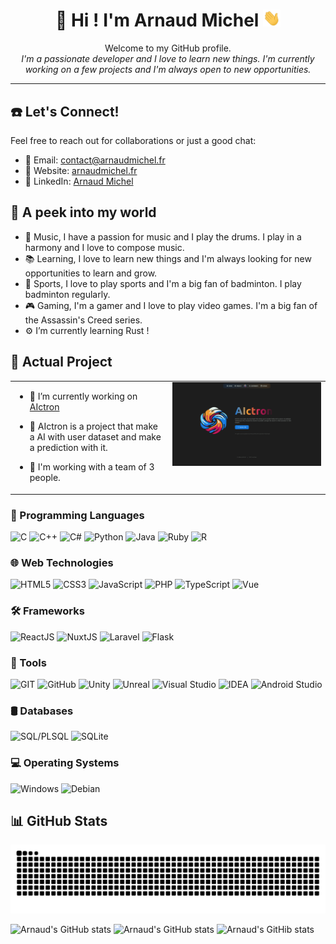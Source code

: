 <h1 align="center">
    💫 Hi ! I'm Arnaud Michel
    <img src="https://github.com/MrArnaudMichel/MrArnaudMichel/blob/main/assets/images/Hello.gif" width="28px" alt="👋">
</h1>

<p align="center">
    Welcome to my GitHub profile.
    <i>
        <br>
        I'm a passionate developer and I love to learn new things. I'm currently working on a few projects and I'm always open to new opportunities.
    </i>
</p>

---

## ☎️ Let's Connect!
Feel free to reach out for collaborations or just a good chat:

- 📧 Email: [contact@arnaudmichel.fr]("mailto:contact@arnaudmichel.fr")
- 🔗 Website: [arnaudmichel.fr](https://arnaudmichel.fr)
- 📱 LinkedIn: [Arnaud Michel](https://www.linkedin.com/in/arnaud-michel-1b1b3b1b3/)

## 🌱 A peek into my world

- 🥁 Music, I have a passion for music and I play the drums. I play in a harmony and I love to compose music. 
- 📚 Learning, I love to learn new things and I'm always looking for new opportunities to learn and grow. 
- 🏸 Sports, I love to play sports and I'm a big fan of badminton. I play badminton regularly. 
- 🎮 Gaming, I'm a gamer and I love to play video games. I'm a big fan of the Assassin's Creed series.
- ⚙️ I’m currently learning Rust !
  
## 🚀 Actual Project


<table><tr><td valign="top" width="50%">

- 🔭 I’m currently working on [AIctron](https://github.com/Group-3-Charlie/AIctron)


- 🤖 AIctron is a project that make a AI with user dataset and make a prediction with it.


- 👥 I'm working with a team of 3 people.


</td><td valign="top" width="50%">

<div align="center">
<img src="assets/images/aictron.png" alt="aictronimage"/>
</div>  


</td></tr></table>  


### 📌 Programming Languages
![C](https://img.shields.io/badge/C-00599C?style=for-the-badge&logo=c&logoColor=white)
![C++](https://img.shields.io/badge/C++-00599C?style=for-the-badge&logo=c%2B%2B&logoColor=white)
![C#](https://img.shields.io/badge/C%23-239120?style=for-the-badge&logo=csharp&logoColor=white)
![Python](https://img.shields.io/badge/Python-3776AB?style=for-the-badge&logo=python&logoColor=white)
![Java](https://img.shields.io/badge/Java-007396?style=for-the-badge&logo=openjdk&logoColor=white)
![Ruby](https://img.shields.io/badge/Ruby-CC342D?style=for-the-badge&logo=ruby&logoColor=white)
![R](https://img.shields.io/badge/R-276DC3?style=for-the-badge&logo=r&logoColor=white)

### :globe_with_meridians: Web Technologies

![HTML5](https://img.shields.io/badge/HTML5-E34F26?style=for-the-badge&logo=html5&logoColor=white)
![CSS3](https://img.shields.io/badge/CSS3-1572B6?style=for-the-badge&logo=css3&logoColor=white)
![JavaScript](https://img.shields.io/badge/JavaScript-F7DF1E?style=for-the-badge&logo=javascript&logoColor=black)
![PHP](https://img.shields.io/badge/PHP-777BB4?style=for-the-badge&logo=php&logoColor=white)
![TypeScript](https://img.shields.io/badge/TypeScript-007ACC?style=for-the-badge&logo=typescript&logoColor=white)
![Vue](https://img.shields.io/badge/Vue.js-4FC08D?style=for-the-badge&logo=vue.js&logoColor=white)


### 🛠️ Frameworks

![ReactJS](https://img.shields.io/badge/React-61DAFB?style=for-the-badge&logo=react&logoColor=white)
![NuxtJS](https://img.shields.io/badge/Nuxt.js-00C58E?style=for-the-badge&logo=nuxt.js&logoColor=white)
![Laravel](https://img.shields.io/badge/Laravel-FF2D20?style=for-the-badge&logo=laravel&logoColor=white)
![Flask](https://img.shields.io/badge/Flask-000000?style=for-the-badge&logo=flask&logoColor=white)

### :100: Tools

![GIT](https://img.shields.io/badge/Git-F05032?style=for-the-badge&logo=git&logoColor=white)
![GitHub](https://img.shields.io/badge/GitHub-181717?style=for-the-badge&logo=github&logoColor=white)
![Unity](https://img.shields.io/badge/Unity-000000?style=for-the-badge&logo=unity&logoColor=white)
![Unreal](https://img.shields.io/badge/Unreal_Engine-313131?style=for-the-badge&logo=unreal-engine&logoColor=white)
![Visual Studio](https://img.shields.io/badge/Visual%20Studio-5C2D91.svg?style=for-the-badge&logo=visual-studio&logoColor=white)
![IDEA](https://img.shields.io/badge/IntelliJ_IDEA-000000?style=for-the-badge&logo=intellij-idea&logoColor=white)
![Android Studio](https://img.shields.io/badge/Android_Studio-3DDC84?style=for-the-badge&logo=android-studio&logoColor=white)

### 🛢️ Databases

![SQL/PLSQL](https://img.shields.io/badge/SQL|PL/SQL-F80000?style=for-the-badge&logo=oracle&logoColor=white)
![SQLite](https://img.shields.io/badge/SQlite-003B57?style=for-the-badge&logo=sqlite&logoColor=white)

### :computer: Operating Systems

![Windows](https://img.shields.io/badge/Windows-0078D6?style=for-the-badge&logo=windows&logoColor=white)
![Debian](https://img.shields.io/badge/Debian-A81D33?style=for-the-badge&logo=debian&logoColor=white)

## 📊 GitHub Stats

<div align="center">
    <img src="https://github.com/MrArnaudMichel/MrArnaudMichel/blob/output/github-contribution-grid-snake-dark.svg" alt="snake")>
</div>

![Arnaud's GitHub stats](https://github-profile-summary-cards.vercel.app/api/cards/profile-details?username=MrArnaudMichel&theme=github_dark)
![Arnaud's GitHub stats](https://github-profile-summary-cards.vercel.app/api/cards/stats?username=MrArnaudMichel&theme=github_dark)
![Arnaud's GitHib stats](https://github-readme-stats.vercel.app/api?username=mrarnaudmichel&show_icons=true&theme=transparent)
